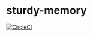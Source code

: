 # sturdy-memory

[![CircleCI](https://circleci.com/gh/redcarpetoaxaca/sturdy-memory.svg?style=svg)](https://circleci.com/gh/redcarpetoaxaca/sturdy-memory)
